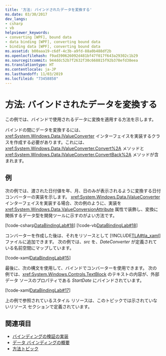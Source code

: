 ```yaml
---
title: '方法: バインドされたデータを変換する'
ms.date: 03/30/2017
dev_langs:
- csharp
- vb
helpviewer_keywords:
- converting [WPF], bound data
- data binding [WPF], converting bound data
- binding data [WPF], converting bound data
ms.assetid: b00aaa19-c6df-4c3b-a9fd-88a0b488df2b
ms.openlocfilehash: f9ad390626092d481bf47f017f643a29302c1b29
ms.sourcegitcommit: 944ddc52b7f2632f30c668815f92b378efd38eea
ms.translationtype: HT
ms.contentlocale: ja-JP
ms.lasthandoff: 11/03/2019
ms.locfileid: "73458858"
---
```

# <a name="how-to-convert-bound-data"></a>方法: バインドされたデータを変換する
この例では、バインドで使用されるデータに変換を適用する方法を示します。  
  
 バインドの間にデータを変換するには、<xref:System.Windows.Data.IValueConverter> インターフェイスを実装するクラスを作成する必要があります。これには、<xref:System.Windows.Data.IValueConverter.Convert%2A> メソッドと <xref:System.Windows.Data.IValueConverter.ConvertBack%2A> メソッドが含まれます。  
  
## <a name="example"></a>例  
 次の例では、渡された日付値を年、月、日のみが表示されるように変換する日付コンバーターの実装を示します。 <xref:System.Windows.Data.IValueConverter> インターフェイスを実装する場合、次の例のように、実装を <xref:System.Windows.Data.ValueConversionAttribute> 属性で装飾し、変換に関係するデータ型を開発ツールに示すのがよい方法です。  
  
 [!code-csharp[DataBindingLab#18](~/samples/snippets/csharp/VS_Snippets_Wpf/DataBindingLab/CSharp/DateConverter.cs#18)]
 [!code-vb[DataBindingLab#18](~/samples/snippets/visualbasic/VS_Snippets_Wpf/DataBindingLab/VisualBasic/DateConverter.vb#18)]  
  
 コンバーターを作成した後は、それをリソースとして [!INCLUDE[TLA#tla_xaml](../../../../includes/tlasharptla-xaml-md.md)] ファイルに追加できます。 次の例では、*src* を、*DateConverter* が定義されている名前空間にマップしています。  
  
 [!code-xaml[DataBindingLab#15](~/samples/snippets/csharp/VS_Snippets_Wpf/DataBindingLab/CSharp/DataBindingLabApp.xaml#15)]  
  
 最後に、次の構文を使用して、バインドでコンバーターを使用できます。 次の例では、<xref:System.Windows.Controls.TextBlock> のテキストの内容が、外部データ ソースのプロパティである *StartDate* にバインドされています。  
  
 [!code-xaml[DataBindingLab#17](~/samples/snippets/csharp/VS_Snippets_Wpf/DataBindingLab/CSharp/DataBindingLabApp.xaml#17)]  
  
 上の例で参照されているスタイル リソースは、このトピックでは示されていないリソース セクションで定義されています。  
  
## <a name="see-also"></a>関連項目

- [バインディングの検証の実装](how-to-implement-binding-validation.md)
- [データ バインディングの概要](../../../desktop-wpf/data/data-binding-overview.md)
- [方法トピック](data-binding-how-to-topics.md)
